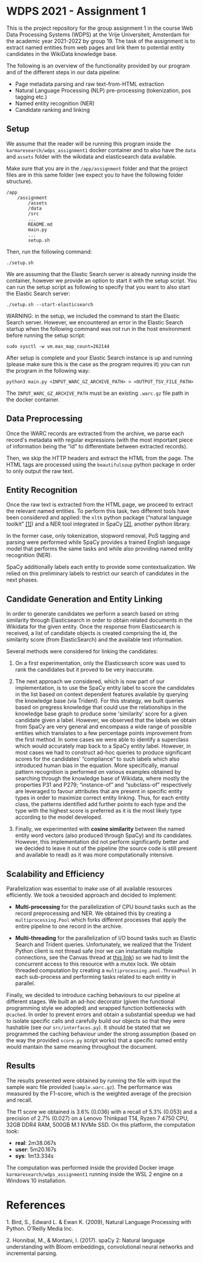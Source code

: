 # WDPS 2021 - Assignment 1

This is the project repository for the group assignment 1 in the course Web Data Processing Systems (WDPS) at the Vrije Universiteit, Amsterdam for the academic year 2021-2022 by group 19.
The task of the assignment is to extract named entities from web pages and link them to potential entity candidates in the WikiData knowledge base.

The following is an overview of the functionality provided by our program and of the different steps in our data pipeline:

- Page metadata parsing and raw text-from-HTML extraction
- Natural Language Processing (NLP) pre-processing (tokenization, pos tagging etc.)
- Named entity recognition (NER)
- Candidate ranking and linking

## Setup

We assume that the reader will be running this program inside the `karmaresearch/wdps_assignment1` docker container and to also have the `data` and `assets` folder with the wikidata and elasticsearch data available.

Make sure that you are in the `/app/assignment` folder and that the project files are in this same folder (we expect you to have the following folder structure).

    /app
        /assignment
            /assets
            /data
            /src
            ...
            README.md
            main.py
            ...
            setup.sh

Then, run the following command:

    ./setup.sh

We are assuming that the Elastic Search server is already running inside the container, however we provide an option to start it with the setup script. You can run the setup script as following to specify that you want to also start the Elastic Search server:

    ./setup.sh --start-elasticsearch

WARNING: in the setup, we included the command to start the Elastic Search server. However, we encountered an error in the Elastic Search startup when the following command was not run in the host environment before running the setup script:

    sudo sysctl -w vm.max_map_count=262144

After setup is complete and your Elastic Search instance is up and running (please make sure this is the case as the program requires it) you can run the program in the following way:

    python3 main.py <INPUT_WARC_GZ_ARCHIVE_PATH> > <OUTPUT_TSV_FILE_PATH>

The `INPUT_WARC_GZ_ARCHIVE_PATH` must be an existing `.warc.gz` file path in the docker container.

## Data Preprocessing

Once the WARC records are extracted from the archive, we parse each record's metadata with regular expressions (with the most important piece of information being the “id” to differentiate between extracted records).

Then, we skip the HTTP headers and extract the HTML from the page. The HTML tags are processed using the `beautifulsoup` python package in order to only output the raw text.

## Entity Recognition

Once the raw text is extracted from the HTML page, we proceed to extract the relevant named entities. To perform this task, two different tools have been considered and applied: the `nltk` python package (“natural language toolkit” <a href="#ref_1">[1]</a>) and a NER tool integrated in SpaCy <a href="#ref_2">[2]</a>, another python library.

In the former case, only tokenization, stopword removal, PoS tagging and parsing were performed while SpaCy provides a trained English language model that performs the same tasks and while also providing named entity recognition (NER).

SpaCy additionally labels each entity to provide some contextualization.
We relied on this preliminary labels to restrict our search of candidates in the next phases.

## Candidate Generation and Entity Linking

In order to generate candidates we perform a search based on string similarity through Elasticsearch in order to obtain related documents in the Wikidata for the given entity.
Once the response from Elasticsearch is received, a list of candidate objects is created comprising the id, the similarity score (from ElasticSearch) and the available text information.

Several methods were considered for linking the candidates:

1. On a first experimentation, only the Elasticsearch score was used to rank the candidates but it proved to be very inaccurate.

2. The next approach we considered, which is now part of our implementation, is to use the SpaCy entity label to score the candidates in the list based on context dependent features available by querying the knowledge base (via Trident). For this strategy, we built queries based on pregress knowledge that could use the relationships in the knowledge base graph to produce some 'similarity' score for a given candidate given a label.
   However, we observed that the labels we obtain from SpaCy are very general and encompass a wide range of possible entities which translates to a few percentage points improvement from the first method.
   In some cases we were able to identify a superclass which would accurately map back to a SpaCy entity label. However, in most cases we had to construct ad-hoc queries to produce significant scores for the candidates’ “compliance” to such labels which also introduced human bias in the equation.
   More specifically, manual pattern recognition is performed on various examples obtained by searching through the knowledge base of Wikidata, where mostly the properties P31 and P279; “instance-of” and “subclass-of” respectively are leveraged to favour attributes that are present in specific entity types in order to maximize correct entity linking. Thus, for each entity class, the patterns identified add further points to each type and the type with the highest score is preferred as it is the most likely type according to the model developed.

3. Finally, we experimented with **cosine similarity** between the named entity word vectors (also produced through SpaCy) and its candidates. However, this implementation did not perform significantly better and we decided to leave it out of the pipeline (the source code is still present and available to read) as it was more computationally intensive.

## Scalability and Efficiency

Parallelization was essential to make use of all available resources efficiently.
We took a twosided approach and decided to implement:

- **Multi-processing** for the parallelization of CPU bound tasks such as the record preprocessing and NER. We obtained this by creating a `multiprocessing.Pool` which forks different processes that apply the entire pipeline to one record in the archive.

- **Multi-threading** for the parallelization of I/O bound tasks such as Elastic Search and Trident queries. Unfortunately, we realized that the Trident Python client is not thread safe (nor we can instantiate multiple connections, see the Canvas thread at [this link](https://canvas.vu.nl/courses/55617/discussion_topics/456505)) so we had to limit the concurrent access to this resource with a mutex lock. We obtain threaded computation by creating a `multiprocessing.pool.ThreadPool` in each sub-process and performing tasks related to each entity in parallel.

Finally, we decided to introduce caching behaviours to our pipeline at different stages.
We built an ad-hoc decorator (given the functional programming style we adopted) and wrapped function bottlenecks with `@cached`.
In order to prevent errors and obtain a substantial speedup we had to isolate specific calls and carefully build our objects so that they were hashable (see our `src/interfaces.py`).
It should be stated that we programmed the caching behaviour under the strong assumption (based on the way the provided `score.py` script works) that a specific named entity would mantain the same meaning throughout the document.

## Results

The results presented were obtained by running the file with input the sample warc file provided (`sample.warc.gz`). The performance was measured by the F1-score, which is the weighted average of the precision and recall.

The f1 score we obtained is 3.6% (0.036) with a recall of 5.3% (0.053) and a precision of 2.7% (0.027) on a Lenovo Thinkpad T14, Ryzen 7 4750 CPU, 32GB DDR4 RAM, 500GB M.1 NVMe SSD. On this platform, the computation took:

- **real**: 2m38.067s
- **user**: 5m20.167s
- **sys**: 1m13.334s

The computation was performed inside the provided Docker image `karmaresearch/wdps_assignment1` running inside the WSL 2 engine on a Windows 10 installation.

# References

<a id="ref_1">1.</a> Bird, S., Edward L. & Ewan K. (2009), Natural Language Processing with Python. O’Reilly Media Inc.

<a id="ref_2">2.</a> Honnibal, M., & Montani, I. (2017). spaCy 2: Natural language understanding with Bloom embeddings, convolutional neural networks and incremental parsing.
